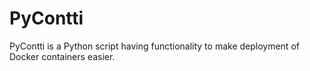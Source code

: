 # PyContti

PyContti is a Python script having functionality to make deployment of Docker
containers easier.
